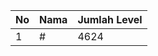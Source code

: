 | No | Nama            | Jumlah Level |
|----|-----------------|--------------|
| 1  | #    |    4624        |
